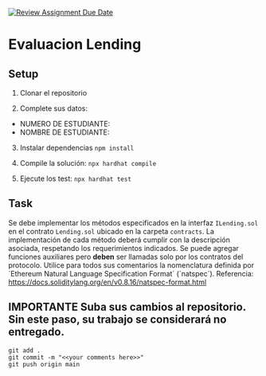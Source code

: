 [![Review Assignment Due Date](https://classroom.github.com/assets/deadline-readme-button-24ddc0f5d75046c5622901739e7c5dd533143b0c8e959d652212380cedb1ea36.svg)](https://classroom.github.com/a/2q1iEDma)
# Evaluacion Lending

## Setup

1. Clonar el repositorio

2. Complete sus datos:
  * NUMERO DE ESTUDIANTE:
  * NOMBRE DE ESTUDIANTE:

3. Instalar dependencias `npm install`

4. Compile la solución: `npx hardhat compile`

5. Ejecute los test: `npx hardhat test`

## Task

Se debe implementar los métodos especificados en la interfaz `ILending.sol` en el contrato `Lending.sol` ubicado en la carpeta `contracts`. 
La implementación de cada método deberá cumplir con la descripción asociada, respetando los requerimientos indicados. 
Se puede agregar funciones auxiliares pero **deben** ser llamadas solo por los contratos del protocolo.
Utilice para todos sus comentarios la nomenclatura definida por ´Ethereum Natural Language Specification Format´ (´natspec´). Referencia: https://docs.soliditylang.org/en/v0.8.16/natspec-format.html

## **IMPORTANTE** Suba sus cambios al repositorio. Sin este paso, su trabajo se considerará no entregado.

`git add .`  
`git commit -m "<<your comments here>>"`  
`git push origin main`